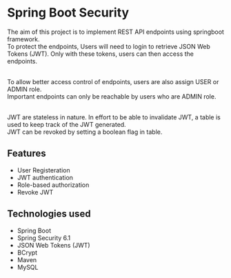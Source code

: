 # Spring Boot Security
The aim of this project is to implement REST API endpoints using springboot framework.<br/>
To protect the endpoints, Users will need to login to retrieve JSON Web Tokens (JWT).
Only with these tokens, users can then access the endpoints. <br/><br/>

To allow better access control of endpoints, users are also assign USER or ADMIN role. <br/> 
Important endpoints can only be reachable by users who are ADMIN  role. <br/><br/>

JWT are stateless in nature. In effort to be able to invalidate JWT, a table is used to keep track of the JWT generated. <br/>
JWT can be revoked by setting a boolean flag in table.

## Features
* User Registeration
* JWT authentication
* Role-based authorization
* Revoke JWT

## Technologies used
* Spring Boot 
* Spring Security 6.1
* JSON Web Tokens (JWT)
* BCrypt
* Maven
* MySQL
